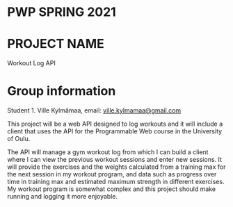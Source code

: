 # PWP SPRING 2021

# PROJECT NAME

Workout Log API

# Group information
Student 1. Ville Kylmämaa, email: ville.kylmamaa@gmail.com

This project will be a web API designed to log workouts and it will include a client that uses the API for the Programmable Web course in the University of Oulu.

The API will manage a gym workout log from which I can build a client where I can view the previous workout sessions and enter new sessions. It will provide the exercises and the weights calculated from a training max for the next session in my workout program, and data such as progress over time in training max and estimated maximum strength in different exercises. My workout program is somewhat complex and this project should make running and logging it more enjoyable.
